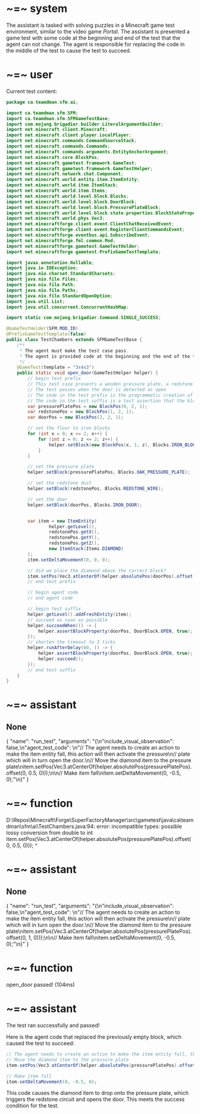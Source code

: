 # ~=~ system
The assistant is tasked with solving puzzles in a Minecraft game test environment, similar to the video game _Portal_. The assistant is presented a game test with some code at the beginning and end of the test that the agent can not change. The agent is responsible for replacing the code in the middle of the test to cause the test to succeed.
# ~=~ user
Current test content:
```java
package ca.teamdman.sfm.ai;

import ca.teamdman.sfm.SFM;
import ca.teamdman.sfm.SFMGameTestBase;
import com.mojang.brigadier.builder.LiteralArgumentBuilder;
import net.minecraft.client.Minecraft;
import net.minecraft.client.player.LocalPlayer;
import net.minecraft.commands.CommandSourceStack;
import net.minecraft.commands.Commands;
import net.minecraft.commands.arguments.EntityAnchorArgument;
import net.minecraft.core.BlockPos;
import net.minecraft.gametest.framework.GameTest;
import net.minecraft.gametest.framework.GameTestHelper;
import net.minecraft.network.chat.Component;
import net.minecraft.world.entity.item.ItemEntity;
import net.minecraft.world.item.ItemStack;
import net.minecraft.world.item.Items;
import net.minecraft.world.level.block.Blocks;
import net.minecraft.world.level.block.DoorBlock;
import net.minecraft.world.level.block.PressurePlateBlock;
import net.minecraft.world.level.block.state.properties.BlockStateProperties;
import net.minecraft.world.phys.Vec3;
import net.minecraftforge.client.event.ClientChatReceivedEvent;
import net.minecraftforge.client.event.RegisterClientCommandsEvent;
import net.minecraftforge.eventbus.api.SubscribeEvent;
import net.minecraftforge.fml.common.Mod;
import net.minecraftforge.gametest.GameTestHolder;
import net.minecraftforge.gametest.PrefixGameTestTemplate;

import javax.annotation.Nullable;
import java.io.IOException;
import java.nio.charset.StandardCharsets;
import java.nio.file.Files;
import java.nio.file.Path;
import java.nio.file.Paths;
import java.nio.file.StandardOpenOption;
import java.util.List;
import java.util.concurrent.ConcurrentHashMap;

import static com.mojang.brigadier.Command.SINGLE_SUCCESS;

@GameTestHolder(SFM.MOD_ID)
@PrefixGameTestTemplate(false)
public class TestChambers extends SFMGameTestBase {
    /**
     * The agent must make the test case pass.
     * The agent is provided code at the beginning and the end of the test case.
     */
    @GameTest(template = "3x4x3")
    public static void open_door(GameTestHelper helper) {
        // begin test prefix
        // This test case presents a wooden pressure plate, a redstone dust, and a door
        // The test passes when the door is detected as open
        // The code in the test prefix is the programmatic creation of the redstone, dust, door, and floor
        // The code in the test suffix is a test assertion that the blockstate of the door is open
        var pressurePlatePos = new BlockPos(0, 2, 1);
        var redstonePos = new BlockPos(1, 2, 1);
        var doorPos = new BlockPos(2, 2, 1);

        // set the floor to iron blocks
        for (int x = 0; x <= 2; x++) {
            for (int z = 0; z <= 2; z++) {
                helper.setBlock(new BlockPos(x, 1, z), Blocks.IRON_BLOCK);
            }
        }

        // set the pressure plate
        helper.setBlock(pressurePlatePos, Blocks.OAK_PRESSURE_PLATE);

        // set the redstone dust
        helper.setBlock(redstonePos, Blocks.REDSTONE_WIRE);

        // set the door
        helper.setBlock(doorPos, Blocks.IRON_DOOR);


        var item = new ItemEntity(
                helper.getLevel(),
                redstonePos.getX(),
                redstonePos.getY(),
                redstonePos.getZ(),
                new ItemStack(Items.DIAMOND)
        );
        item.setDeltaMovement(0, 0, 0);

        // did we place the diamond above the correct block?
        item.setPos(Vec3.atCenterOf(helper.absolutePos(doorPos).offset(0, 3, 0)));
        // end test prefix

        // begin agent code
        // end agent code

        // begin test suffix
        helper.getLevel().addFreshEntity(item);
        // succeed as soon as possible
        helper.succeedWhen(() -> {
            helper.assertBlockProperty(doorPos, DoorBlock.OPEN, true);
        });
        // shorten the timeout to 3 ticks
        helper.runAfterDelay(60, () -> {
            helper.assertBlockProperty(doorPos, DoorBlock.OPEN, true);
            helper.succeed();
        });
        // end test suffix
    }
}
```
# ~=~ assistant
None
---
{
  "name": "run_test",
  "arguments": "{\n\"include_visual_observation\": false,\n\"agent_test_code\": \n\"// The agent needs to create an action to make the item entity fall, this action will then activate the pressure\\n// plate which will in turn open the door.\\n// Move the diamond item to the pressure plate\\nitem.setPos(Vec3.atCenterOf(helper.absolutePos(pressurePlatePos).offset(0, 0.5, 0)));\\n\\n// Make item fall\\nitem.setDeltaMovement(0, -0.5, 0);\"\n}"
}
# ~=~ function
D:\Repos\Minecraft\Forge\SuperFactoryManager\src\gametest\java\ca\teamdman\sfm\ai\TestChambers.java:94: error: incompatible types: possible lossy conversion from double to int
            item.setPos(Vec3.atCenterOf(helper.absolutePos(pressurePlatePos).offset(0, 0.5, 0)));
                                                                                       ^
# ~=~ assistant
None
---
{
  "name": "run_test",
  "arguments": "{\n\"include_visual_observation\": false,\n\"agent_test_code\": \n\"// The agent needs to create an action to make the item entity fall, this action will then activate the pressure\\n// plate which will in turn open the door.\\n// Move the diamond item to the pressure plate\\nitem.setPos(Vec3.atCenterOf(helper.absolutePos(pressurePlatePos).offset(0, 1, 0)));\\n\\n// Make item fall\\nitem.setDeltaMovement(0, -0.5, 0);\"\n}"
}
# ~=~ function
open_door passed! (104ms)
# ~=~ assistant
The test ran successfully and passed!

Here is the agent code that replaced the previously empty block, which caused the test to succeed:

```java
// The agent needs to create an action to make the item entity fall, this action will then activate the pressure plate which will in turn open the door.
// Move the diamond item to the pressure plate
item.setPos(Vec3.atCenterOf(helper.absolutePos(pressurePlatePos).offset(0, 1, 0)));

// Make item fall
item.setDeltaMovement(0, -0.5, 0);
```
This code causes the diamond item to drop onto the pressure plate, which triggers the redstone circuit and opens the door. This meets the success condition for the test.
